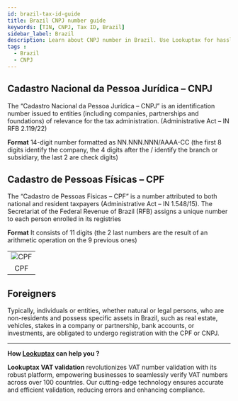```yaml
---
id: brazil-tax-id-guide
title: Brazil CNPJ number guide
keywords: [TIN, CNPJ, Tax ID, Brazil]
sidebar_label: Brazil
description: Learn about CNPJ number in Brazil. Use Lookuptax for hassle-free tax id validation in Brazil and other 100+ countries
tags : 
  - Brazil
  - CNPJ
---
```



## Cadastro Nacional da Pessoa Jurídica – CNPJ
The “Cadastro Nacional da Pessoa Jurídica – CNPJ” is an identification number issued to entities (including companies, partnerships and foundations) of relevance for the tax administration. (Administrative Act – IN RFB 2.119/22) 

**Format** 14-digit number formatted as NN.NNN.NNN/AAAA-CC (the first 8 digits identify the company, the 4 digits after the / identify the branch or subsidiary, the last 2 are check digits)

## Cadastro de Pessoas Físicas – CPF
The “Cadastro de Pessoas Físicas – CPF” is a number attributed to both national and resident taxpayers (Administrative Act – IN 1.548/15). The Secretariat of the Federal Revenue of Brazil (RFB) assigns a unique number to each person enrolled in its registries

**Format** It consists of 11 digits (the 2 last numbers are the result of an arithmetic operation on the 9 previous ones) 

<table align="center" border="0px" border-color="#dedede"><tr><td>
  <img src="/docs/img/taxid/cpf.PNG" alt="CPF"/>
  </td></tr>
  <tr><td align="center">CPF</td></tr>
</table>

## Foreigners
Typically, individuals or entities, whether natural or legal persons, who are non-residents and possess specific assets in Brazil, such as real estate, vehicles, stakes in a company or partnership, bank accounts, or investments, are obligated to undergo registration with the CPF or CNPJ.

----
**How [Lookuptax](https://lookuptax.com/) can help you ?**

**Lookuptax VAT validation**  revolutionizes VAT number validation with its robust platform, empowering businesses to seamlessly verify VAT numbers across over 100 countries. Our cutting-edge technology ensures accurate and efficient validation, reducing errors and enhancing compliance.
